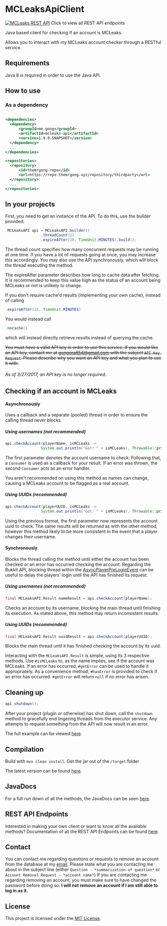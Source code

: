 
# MCLeaksApiClient
[![MCLeaks REST API](http://online.swagger.io/validator?url=https://mcleaks.themrgong.xyz/restapi/swagger.yaml)](https://mcleaks.themrgong.xyz/restapi/) Click to view all REST API endpoints
 
Java based client for checking if an account is MCLeaks.

Allows you to interact with my MCLeaks account checker through a RESTful service.

## Requirements
Java 8 is required in order to use the Java API.

## How to use

### As a dependency

```xml

<dependencies>
  <dependency>
      <groupId>me.gong</groupId>
      <artifactId>mcleaks-api</artifactId>
      <version>1.9.0-SNAPSHOT</version>
  </dependency>
  ...
</dependencies>

<repositories>
  <repository>
      <id>themrgong-repo</id>
      <url>https://repo.themrgong.xyz/repository/thirdparty</url>
  </repository>
  ...
</repositories>
```

In your projects
------

First, you need to get an instance of the API. To do this, use the builder provided.

```java
 MCLeaksAPI api = MCLeaksAPI.builder()
                .threadCount(2)
                .expireAfter(10, TimeUnit.MINUTES).build();
```

The thread count specifies how many concurrent requests may be running at one time.
If you have a lot of requests going at once, you may increase this accordingly.
You may also use the API synchronously, which will block the thread executing the method.

The expireAfter parameter describes how long to cache data after fetching. 
  It is recommended to keep this value high as the status of an account being
   MCLeaks or not is unlikely to change.
   
If you don't require cache'd results (implementing your own cache), instead of calling
```java
.expireAfter(10, TimeUnit.MINUTES)
```
You would instead call
```java
.nocache()
```
which will instead directly retrieve results instead of querying the cache.

~~You must have a valid API key in order to use this service. 
If you would like an API key, contact me at gongora654@gmail.com with the subject `API Key Request`.
  Please describe why you want an API key and what you plan to use it with.~~
###### As of 3/27/2017, an API key is no longer required.

Checking if an account is MCLeaks
-----

#### Asynchronously

Uses a callback and a separate (pooled) thread in order to ensure
the calling thread never blocks. 

##### Using usernames (not recommended)

```java
api.checkAccount(playerName, isMCLeaks ->
                System.out.println("Got: " + isMCLeaks), Throwable::printStackTrace);
```

The first parameter denotes the account username to check. Following that, 
a ``Consumer`` is used as a callback for your result. If an error was
thrown, the second ``Consumer`` acts as an error handler. 

You aren't recommended on using this method as names can change,
causing a MCLeaks account to be flagged as a real account.

##### Using UUIDs (recommended)

```java
api.checkAccount(playerUUID, isMCLeaks ->
                System.out.println("Got: " + isMCLeaks), Throwable::printStackTrace);
```

Using the previous format, the first parameter now represents the account uuid to check.
The same results will be returned as with the other method, however this method likely to
be more consistent in the event that a player changes their username.

#### Synchronously


Blocks the thread calling the method until either the account has been 
checked or an error has occurred checking the account. Regarding the Bukkit API,
blocking thread within the [AsyncPlayerPreLoginEvent](https://hub.spigotmc.org/javadocs/spigot/org/bukkit/event/player/AsyncPlayerPreLoginEvent.html) can be useful to delay the players' login
until the API has finished its request.

##### Using usernames (not recommended)

```java
final MCLeaksAPI.Result nameResult = api.checkAccount(playerName);
```

Checks an account by its username, blocking the main thread until finishing
its execution. As stated above, this method may return inconsistent results.

##### Using UUIDs (recommended)

```java
final MCLeaksAPI.Result uuidResult = api.checkAccount(playerUUID);
```

Blocks the main thread until it has finished checking the account by its
uuid. 

Interacting with the `MCLeaksAPI.Result` is simple, using its 3 respective methods.
Use `#isMCLeaks` to, as the name implies, see if the account was MCLeaks.
If an error has occurred, `#getError` can be used to handle it appropriately.
As a convenience method, `#hasError` is provided to check if an error has
occurred. `#getError` will return `null` if no error has arisen.

Cleaning up
----

```java
api.shutdown();
```

After your project (plugin or otherwise) has shut down, call the `shutdown` method
to gracefully end lingering threads from the executor service. Any attempts to request
something from the API will now result in an error.

The full example can be viewed [here](example/Example.java).

## Compilation

Build with `mvn clean install`. Get the jar out of the `/target` folder

The latest version can be found [here](https://github.com/TheMrGong/MCLeaksApiClient/releases/latest).

## JavaDocs

For a full run down of all the methods, the JavaDocs can be seen [here](https://mcleaks.themrgong.xyz).

## REST API Endpoints

Interested in making your own client or want to know all the available methods?
Documentation of all the REST API Endpoints can be found [here](https://mcleaks.themrgong.xyz/restapi/).


## Contact

You can contact me regarding questions or requests to remove an account from the database at my [email](mailto:contact@mail.themrgong.xyz). 
Please state what you are contacting me about in the subject line 
(either `Question - *summarization of question*` or `Account Removal Request - *account name*`)
If you are contacting me regarding removing an account, you must make sure to have changed the password before
doing so. **I will not remove an account if I am still able to log in as it.**


## License

This project is licensed under the [MIT License](LICENSE).

